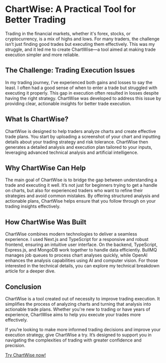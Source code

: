 # ChartWise: A Practical Tool for Better Trading

Trading in the financial markets, whether it's forex, stocks, or cryptocurrency, is a mix of highs and lows. For many traders, the challenge isn’t just finding good trades but executing them effectively. This was my struggle, and it led me to create ChartWise—a tool aimed at making trade execution simpler and more reliable.

## The Challenge: Trading Execution Issues

In my trading journey, I've experienced both gains and losses to say the least. I often had a good sense of when to enter a trade but struggled with executing it properly. This gap in execution often resulted in losses despite having the right strategy. ChartWise was developed to address this issue by providing clear, actionable insights for better trade execution.

## What Is ChartWise?

ChartWise is designed to help traders analyze charts and create effective trade plans. You start by uploading a screenshot of your chart and inputting details about your trading strategy and risk tolerance. ChartWise then generates a detailed analysis and execution plan tailored to your inputs, leveraging advanced technical analysis and artificial intelligence.

## Why ChartWise Can Help

The main goal of ChartWise is to bridge the gap between understanding a trade and executing it well. It’s not just for beginners trying to get a handle on charts, but also for experienced traders who want to refine their strategies and avoid common mistakes. By offering structured analysis and actionable plans, ChartWise helps ensure that you follow through on your trading insights effectively.

## How ChartWise Was Built

ChartWise combines modern technologies to deliver a seamless experience. I used Next.js and TypeScript for a responsive and robust frontend, ensuring an intuitive user interface. On the backend, TypeScript, Express.js, and MongoDB work together to handle data efficiently. BullMQ manages job queues to process chart analyses quickly, while OpenAI enhances the analysis capabilities using AI and computer vision. For those interested in the technical details, you can explore my technical breakdown article for a deeper dive.

## Conclusion

ChartWise is a tool created out of necessity to improve trading execution. It simplifies the process of analyzing charts and turning that analysis into actionable trade plans. Whether you're new to trading or have years of experience, ChartWise aims to help you execute your trades more effectively.

If you’re looking to make more informed trading decisions and improve your execution strategy, give ChartWise a try. It’s designed to support you in navigating the complexities of trading with greater confidence and precision.

[Try ChartWise now!](https://chartwise.fpflabs.app)